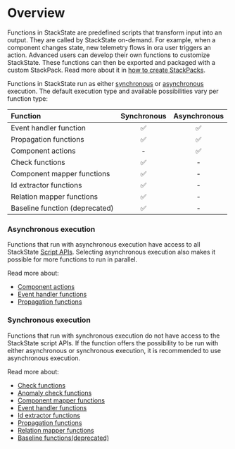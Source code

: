 # Overview

Functions in StackState are predefined scripts that transform input into an output. They are called by StackState on-demand. For example, when a component changes state, new telemetry flows in ora user triggers an action. Advanced users can develop their own functions to customize StackState. These functions can then be exported and packaged with a custom StackPack. Read more about it in [how to create StackPacks](../../stackpacks/about-stackpacks.md).

Functions in StackState run as either [synchronous](#synchronous-execution) or [asynchronous](#asynchronous-execution) execution. The default execution type and available possibilities vary per function type:

| Function | Synchronous | Asynchronous |
| :--- | :---: | :---: |
| Event handler function | ✅ | ✅ |
| Propagation functions | ✅ | ✅ |
| Component actions | - | ✅ |
| Check functions | ✅ | - |
| Component mapper functions | ✅ | - |
| Id extractor functions | ✅ | - |
| Relation mapper functions | ✅ | - |
| Baseline function \(deprecated\) | ✅ | - |

### Asynchronous execution

Functions that run with asynchronous execution have access to all StackState [Script APIs](../reference/scripting/README.md). Selecting asynchronous execution also makes it possible for more functions to run in parallel.

Read more about:

* [Component actions](../../configure/topology/how_to_configure_component_actions.md)
* [Event handler functions](/configure/topology/event-handlers.md)
* [Propagation functions](../../configure/topology/propagation.md#propagation-functions)

### Synchronous execution

Functions that run with synchronous execution do not have access to the StackState script APIs. If the function offers the possibility to be run with either asynchronous or synchronous execution, it is recommended to use asynchronous execution.

Read more about:

* [Check functions](/develop/developer-guides/custom-functions/check-functions.md)
* [Anomaly check functions](/develop/developer-guides/custom-functions/anomaly-check-functions.md)
* [Component mapper functions](../../use/introduction-to-stackstate/mapping_functions.md)
* [Event handler functions](/configure/topology/event-handlers.md)  
* [Id extractor functions](../../use/introduction-to-stackstate/id_extraction.md)
* [Propagation functions](../../configure/topology/propagation.md#propagation-functions)
* [Relation mapper functions](../../use/introduction-to-stackstate/mapping_functions.md)
* [Baseline functions\(deprecated\)](../../use/health-state-and-event-notifications/anomaly-detection-with-baselines.md#baseline-functions)

